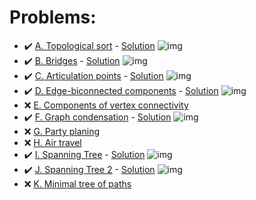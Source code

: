 # Problems:
- :heavy_check_mark: [A. Topological sort](https://codeforces.com/group/QmrArgR1Jp/contest/298379/problem/A) - [Solution](https://github.com/AntonAsmirko/Algorithms/blob/main/DFS%2C%20MST%20ITMO%20aignments/A.kt) ![img](https://img.shields.io/badge/Kotlin-0095D5?&style=for-the-badge&logo=kotlin&logoColor=white)
- :heavy_check_mark: [B. Bridges](https://codeforces.com/group/QmrArgR1Jp/contest/298379/problem/B) - [Solution](https://github.com/AntonAsmirko/Algorithms/blob/main/DFS%2C%20MST%20ITMO%20aignments/B.kt) ![img](https://img.shields.io/badge/Kotlin-0095D5?&style=for-the-badge&logo=kotlin&logoColor=white)
- :heavy_check_mark: [C. Articulation points](https://codeforces.com/group/QmrArgR1Jp/contest/298379/problem/C) - [Solution](https://github.com/AntonAsmirko/Algorithms/blob/main/DFS%2C%20MST%20ITMO%20aignments/C.kt) ![img](https://img.shields.io/badge/Kotlin-0095D5?&style=for-the-badge&logo=kotlin&logoColor=white)
- :heavy_check_mark: [D. Edge-biconnected components](https://codeforces.com/group/QmrArgR1Jp/contest/298379/problem/D) - [Solution](https://github.com/AntonAsmirko/Algorithms/blob/main/DFS%2C%20MST%20ITMO%20aignments/D.kt) ![img](https://img.shields.io/badge/Kotlin-0095D5?&style=for-the-badge&logo=kotlin&logoColor=white)
- ❌ [E. Components of vertex connectivity](https://codeforces.com/group/QmrArgR1Jp/contest/298379/problem/E?locale=en)
- :heavy_check_mark: [F. Graph condensation](https://codeforces.com/group/QmrArgR1Jp/contest/298379/problem/F) - [Solution](https://github.com/AntonAsmirko/Algorithms/blob/main/DFS%2C%20MST%20ITMO%20aignments/F.kt) ![img](https://img.shields.io/badge/Kotlin-0095D5?&style=for-the-badge&logo=kotlin&logoColor=white)
- ❌ [G. Party planing](https://codeforces.com/group/QmrArgR1Jp/contest/298379/problem/G)
- ❌ [H. Air travel](https://codeforces.com/group/QmrArgR1Jp/contest/298379/problem/H)
- :heavy_check_mark: [I. Spanning Tree](https://codeforces.com/group/QmrArgR1Jp/contest/298379/problem/I) - [Solution](https://github.com/AntonAsmirko/Algorithms/blob/main/DFS%2C%20MST%20ITMO%20aignments/I.cpp) ![img](https://img.shields.io/badge/C%2B%2B-00599C?style=for-the-badge&logo=c%2B%2B&logoColor=white)
- :heavy_check_mark: [J. Spanning Tree 2](https://codeforces.com/group/QmrArgR1Jp/contest/298379/problem/J) - [Solution](https://github.com/AntonAsmirko/Algorithms/blob/main/DFS%2C%20MST%20ITMO%20aignments/J.kt) ![img](https://img.shields.io/badge/Kotlin-0095D5?&style=for-the-badge&logo=kotlin&logoColor=white)
- ❌ [K. Minimal tree of paths](https://codeforces.com/group/QmrArgR1Jp/contest/298379/problem/K)
